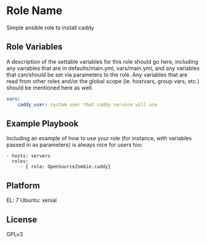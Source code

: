 Role Name
=========

Simple ansible role to install caddy

Role Variables
--------------

A description of the settable variables for this role should go here, including any variables that are in defaults/main.yml, vars/main.yml, and any variables that can/should be set via parameters to the role. Any variables that are read from other roles and/or the global scope (ie. hostvars, group vars, etc.) should be mentioned here as well.

```yaml
vars:
    caddy_user: system user that caddy service will use
```

Example Playbook
----------------

Including an example of how to use your role (for instance, with variables passed in as parameters) is always nice for users too:

    - hosts: servers
      roles:
         - { role: OpenSourceZombie.caddy}

Platform
-------

EL:	7
Ubuntu:	xenial

License
-------

GPLv3

